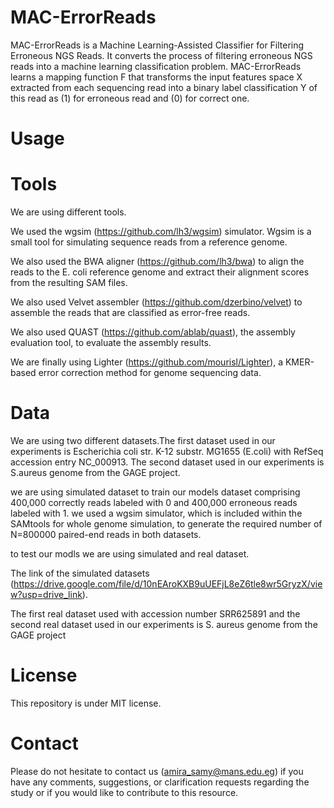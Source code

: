 # MAC-ErrorReads
MAC-ErrorReads is a Machine Learning-Assisted Classifier for Filtering Erroneous NGS Reads. It converts the process of filtering erroneous NGS reads into a machine learning classification problem. MAC-ErrorReads learns a mapping function F that transforms the input features space X extracted from each sequencing read into a binary label classification Y of this read as (1) for erroneous read and (0) for correct one.
# Usage


# Tools
We are using different tools.

We used the wgsim (https://github.com/lh3/wgsim) simulator. Wgsim is a small tool for simulating sequence reads from a reference genome.

We also used the BWA aligner (https://github.com/lh3/bwa) to align the reads to the E. coli reference genome and extract their alignment scores from the resulting SAM files.

We also used Velvet assembler (https://github.com/dzerbino/velvet) to assemble the reads that are classified as error-free reads.

We also used QUAST (https://github.com/ablab/quast), the assembly evaluation tool, to evaluate the assembly results.

We are finally using Lighter (https://github.com/mourisl/Lighter), a KMER-based error correction method for genome sequencing data.



# Data
We are using two different datasets.The first dataset used in our experiments is Escherichia coli str. K-12 substr. MG1655 (E.coli) with RefSeq accession entry NC_000913. The second  dataset used in our experiments is S.aureus genome from the GAGE project. 

we are using simulated dataset to train our models dataset comprising 400,000 correctly reads labeled with 0 and 400,000 erroneous reads labeled with 1. we used a wgsim simulator, which is included within the SAMtools for whole genome simulation, to generate the required number of N=800000 paired-end reads in both datasets.

to test our modls we are using simulated and real dataset.

The link of the simulated datasets (https://drive.google.com/file/d/10nEAroKXB9uUEFjL8eZ6tle8wr5GryzX/view?usp=drive_link).

The first real dataset used with accession number SRR625891 and the second real dataset used in our experiments is S. aureus genome from the GAGE project

# License
This repository is under MIT license.

# Contact
Please do not hesitate to contact us (amira_samy@mans.edu.eg) if you have any comments, suggestions, or clarification requests regarding the study or if you would like to contribute to this resource.





